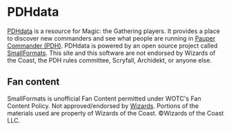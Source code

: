 # PDHdata

[PDHdata][pdhdata] is a resource for Magic: the Gathering players.
It provides a place to discover new commanders and see what people are running in [Pauper Commander (PDH)][pdhhomebase].
PDHdata is powered by an open source project called [SmallFormats][smallformats].
This site and this software are not endorsed by Wizards of the Coast, the PDH rules committee, Scryfall, Archidekt, or anyone else.

## Fan content

SmallFormats is unofficial Fan Content permitted under WOTC's Fan Content Policy.
Not approved/endorsed by [Wizards][wotc].
Portions of the materials used are property of Wizards of the Coast.
©Wizards of the Coast LLC.

[pdhdata]: https://pdhdata.com
[pdhhomebase]: https://www.pdhhomebase.com/
[smallformats]: https://github.com/PDHdata/SmallFormats
[wotc]: https://magic.wizards.com/
